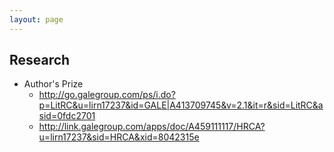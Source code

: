 ```yaml
---
layout: page
---
```


## Research

* Author's Prize
    * http://go.galegroup.com/ps/i.do?p=LitRC&u=lirn17237&id=GALE|A413709745&v=2.1&it=r&sid=LitRC&asid=0fdc2701
    * http://link.galegroup.com/apps/doc/A459111117/HRCA?u=lirn17237&sid=HRCA&xid=8042315e
